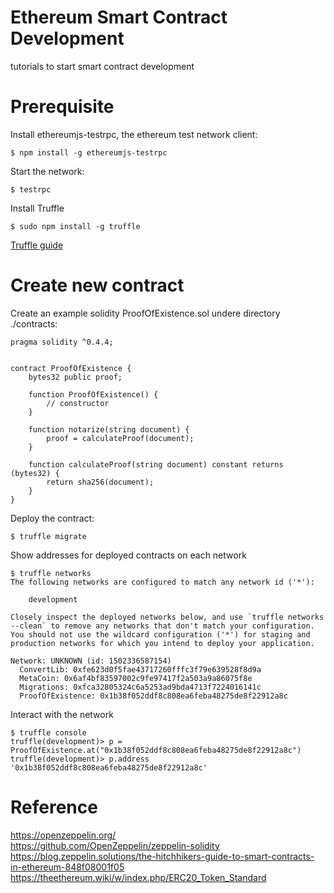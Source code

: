 # Ethereum Smart Contract Development
tutorials to start smart contract development

# Prerequisite
Install ethereumjs-testrpc, the ethereum test network client:
```
$ npm install -g ethereumjs-testrpc
```
Start the network:
```
$ testrpc
```

Install Truffle
```
$ sudo npm install -g truffle
```
[Truffle guide](http://truffleframework.com/docs/getting_started/installation)

# Create new contract
Create an example solidity ProofOfExistence.sol undere directory ./contracts:
```
pragma solidity ^0.4.4;


contract ProofOfExistence {
    bytes32 public proof;

    function ProofOfExistence() {
        // constructor
    }

    function notarize(string document) {
        proof = calculateProof(document);
    }

    function calculateProof(string document) constant returns (bytes32) {
        return sha256(document);
    }
}
```

Deploy the contract:
```
$ truffle migrate
```

Show addresses for deployed contracts on each network
```
$ truffle networks
The following networks are configured to match any network id ('*'):

    development

Closely inspect the deployed networks below, and use `truffle networks --clean` to remove any networks that don't match your configuration. You should not use the wildcard configuration ('*') for staging and production networks for which you intend to deploy your application.

Network: UNKNOWN (id: 1502336587154)
  ConvertLib: 0xfe623d0f5fae43717260fffc3f79e639528f8d9a
  MetaCoin: 0x6af4bf83597002c9fe97417f2a503a9a86075f8e
  Migrations: 0xfca32805324c6a5253ad9bda4713f7224016141c
  ProofOfExistence: 0x1b38f052ddf8c808ea6feba48275de8f22912a8c
```

Interact with the network
```
$ truffle console
truffle(development)> p = ProofOfExistence.at("0x1b38f052ddf8c808ea6feba48275de8f22912a8c")
truffle(development)> p.address
'0x1b38f052ddf8c808ea6feba48275de8f22912a8c'
```

# Reference
https://openzeppelin.org/ <br>
https://github.com/OpenZeppelin/zeppelin-solidity <br>
https://blog.zeppelin.solutions/the-hitchhikers-guide-to-smart-contracts-in-ethereum-848f08001f05 <br>
https://theethereum.wiki/w/index.php/ERC20_Token_Standard
